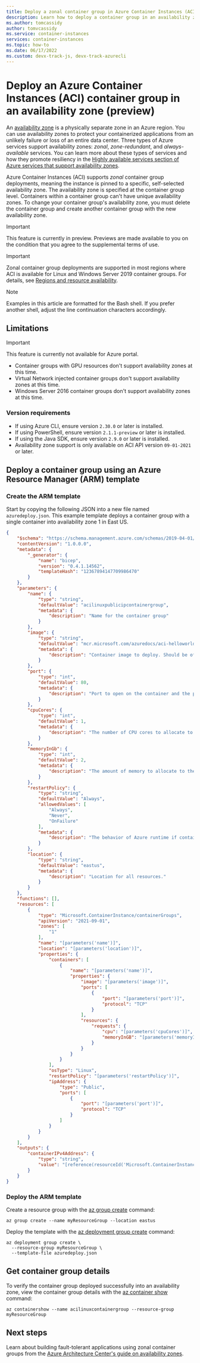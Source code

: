 ```yaml
---
title: Deploy a zonal container group in Azure Container Instances (ACI)
description: Learn how to deploy a container group in an availability zone.
ms.author: tomcassidy
author: tomvcassidy
ms.service: container-instances
services: container-instances
ms.topic: how-to
ms.date: 06/17/2022
ms.custom: devx-track-js, devx-track-azurecli
---
```


# Deploy an Azure Container Instances (ACI) container group in an availability zone (preview)

An [availability zone][availability-zone-overview] is a physically separate zone in an Azure region. You can use availability zones to protect your containerized applications from an unlikely failure or loss of an entire data center. Three types of Azure services support availability zones: *zonal*, *zone-redundant*, and *always-available* services. You can learn more about these types of services and how they promote resiliency in the [Highly available services section of Azure services that support availability zones](../availability-zones/az-region.md#highly-available-services).

Azure Container Instances (ACI) supports *zonal* container group deployments, meaning the instance is pinned to a specific, self-selected availability zone. The availability zone is specified at the container group level. Containers within a container group can't have unique availability zones. To change your container group's availability zone, you must delete the container group and create another container group with the new availability zone.

> [!IMPORTANT]
> This feature is currently in preview. Previews are made available to you on the condition that you agree to the supplemental terms of use.

> [!IMPORTANT]
> Zonal container group deployments are supported in most regions where ACI is available for Linux and Windows Server 2019 container groups. For details, see [Regions and resource availability][container-regions].

> [!NOTE]
> Examples in this article are formatted for the Bash shell. If you prefer another shell, adjust the line continuation characters accordingly.

## Limitations

> [!IMPORTANT]
> This feature is currently not available for Azure portal.

* Container groups with GPU resources don't support availability zones at this time.
* Virtual Network injected container groups don't support availability zones at this time.
* Windows Server 2016 container groups don't support availability zones at this time.

### Version requirements

* If using Azure CLI, ensure version `2.30.0` or later is installed.
* If using PowerShell, ensure version `2.1.1-preview` or later is installed.
* If using the Java SDK, ensure version `2.9.0` or later is installed.
* Availability zone support is only available on ACI API version `09-01-2021` or later.

## Deploy a container group using an Azure Resource Manager (ARM) template

### Create the ARM template

Start by copying the following JSON into a new file named `azuredeploy.json`. This example template deploys a container group with a single container into availability zone 1 in East US.

```json
{
    "$schema": "https://schema.management.azure.com/schemas/2019-04-01/deploymentTemplate.json#",
    "contentVersion": "1.0.0.0",
    "metadata": {
        "_generator": {
            "name": "bicep",
            "version": "0.4.1.14562",
            "templateHash": "12367894147709986470"
        }
    },
    "parameters": {
        "name": {
            "type": "string",
            "defaultValue": "acilinuxpublicipcontainergroup",
            "metadata": {
                "description": "Name for the container group"
            }
        },
        "image": {
            "type": "string",
            "defaultValue": "mcr.microsoft.com/azuredocs/aci-helloworld",
            "metadata": {
                "description": "Container image to deploy. Should be of the form repoName/imagename:tag for images stored in public Docker Hub, or a fully qualified URI for other registries. Images from private registries require additional registry credentials."
            }
        },
        "port": {
            "type": "int",
            "defaultValue": 80,
            "metadata": {
                "description": "Port to open on the container and the public IP address."
            }
        },
        "cpuCores": {
            "type": "int",
            "defaultValue": 1,
            "metadata": {
                "description": "The number of CPU cores to allocate to the container."
            }
        },
        "memoryInGb": {
            "type": "int",
            "defaultValue": 2,
            "metadata": {
                "description": "The amount of memory to allocate to the container in gigabytes."
            }
        },
        "restartPolicy": {
            "type": "string",
            "defaultValue": "Always",
            "allowedValues": [
                "Always",
                "Never",
                "OnFailure"
            ],
            "metadata": {
                "description": "The behavior of Azure runtime if container has stopped."
            }
        },
        "location": {
            "type": "string",
            "defaultValue": "eastus",
            "metadata": {
                "description": "Location for all resources."
            }
        }
    },
    "functions": [],
    "resources": [
        {
            "type": "Microsoft.ContainerInstance/containerGroups",
            "apiVersion": "2021-09-01",
            "zones": [
                "1"
            ],
            "name": "[parameters('name')]",
            "location": "[parameters('location')]",
            "properties": {
                "containers": [
                    {
                        "name": "[parameters('name')]",
                        "properties": {
                            "image": "[parameters('image')]",
                            "ports": [
                                {
                                    "port": "[parameters('port')]",
                                    "protocol": "TCP"
                                }
                            ],
                            "resources": {
                                "requests": {
                                    "cpu": "[parameters('cpuCores')]",
                                    "memoryInGB": "[parameters('memoryInGb')]"
                                }
                            }
                        }
                    }
                ],
                "osType": "Linux",
                "restartPolicy": "[parameters('restartPolicy')]",
                "ipAddress": {
                    "type": "Public",
                    "ports": [
                        {
                            "port": "[parameters('port')]",
                            "protocol": "TCP"
                        }
                    ]
                }
            }
        }
    ],
    "outputs": {
        "containerIPv4Address": {
            "type": "string",
            "value": "[reference(resourceId('Microsoft.ContainerInstance/containerGroups', parameters('name'))).ipAddress.ip]"
        }
    }
}
```

### Deploy the ARM template

Create a resource group with the [az group create][az-group-create] command:

```azurecli
az group create --name myResourceGroup --location eastus
```

Deploy the template with the [az deployment group create][az-deployment-group-create] command:

```azurecli
az deployment group create \
  --resource-group myResourceGroup \
  --template-file azuredeploy.json
```

## Get container group details

To verify the container group deployed successfully into an availability zone, view the container group details with the [az container show][az-container-show] command:

```azurecli
az containershow --name acilinuxcontainergroup --resource-group myResourceGroup
```

## Next steps

Learn about building fault-tolerant applications using zonal container groups from the [Azure Architecture Center's guide on availability zones](/azure/architecture/high-availability/building-solutions-for-high-availability).

<!-- LINKS - Internal -->
[az-container-create]: /cli/azure/container#az_container_create
[container-regions]: container-instances-region-availability.md
[az-container-show]: /cli/azure/container#az_container_show
[az-group-create]: /cli/azure/group#az_group_create
[az-deployment-group-create]: /cli/azure/deployment#az_deployment_group_create
[availability-zone-overview]: ../availability-zones/az-overview.md